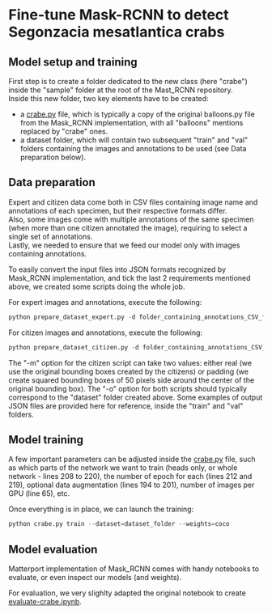 # Fine-tune Mask-RCNN to detect Segonzacia mesatlantica crabs

## Model setup and training
First step is to create a folder dedicated to the new class (here "crabe") inside the "sample" folder at the root of the Mast_RCNN repository.\
Inside this new folder, two key elements have to be created:

* a [crabe.py](https://github.com/d-roland/speciesDetection/blob/main/Mask_RCNN/crabe/crabe.py) file, which is typically a copy of the original balloons.py file from the Mask_RCNN implementation, with all "balloons" mentions replaced by "crabe" ones.
* a dataset folder, which will contain two subsequent "train" and "val" folders containing the images and annotations to be used (see Data preparation below). 


## Data preparation
Expert and citizen data come both in CSV files containing image name and annotations of each specimen, but their respective formats differ.\
Also, some images come with multiple annotations of the same specimen (when more than one citizen annotated the image), requiring to select a single set of annotations.\
Lastly, we needed to ensure that we feed our model only with images containing annotations.

To easily convert the input files into JSON formats recognized by Mask_RCNN implementation, and tick the last 2 requirements mentioned above, we created some scripts doing the whole job.

For expert images and annotations, execute the following:
```python
python prepare_dataset_expert.py -d folder_containing_annotations_CSV_files -i folder_containing_corresponding_images -o output_folder_to_store_dataset
```

For citizen images and annotations, execute the following:
```python
python prepare_dataset_citizen.py -d folder_containing_annotations_CSV_files -i folder_containing_corresponding_images -o output_folder_to_store_dataset -m real_or_padding
```
The "-m" option for the citizen script can take two values: either real (we use the original bounding boxes created by the citizens) or padding (we create squared bounding boxes of 50 pixels side around the center of the original bounding box).
The "-o" option for both scripts should typically correspond to the "dataset" folder created above.
Some examples of output JSON files are provided here for reference, inside the "train" and "val" folders.


## Model training
A few important parameters can be adjusted inside the [crabe.py](https://github.com/d-roland/speciesDetection/blob/main/Mask_RCNN/crabe/crabe.py) file, such as which parts of the network we want to train (heads only, or whole network - lines 208 to 220), the number of epoch for each (lines 212 and 219), optional data augmentation (lines 194 to 201), number of images per GPU (line 65), etc.

Once everything is in place, we can launch the training:
```python
python crabe.py train --dataset=dataset_folder --weights=coco
```

## Model evaluation
Matterport implementation of Mask_RCNN comes with handy notebooks to evaluate, or even inspect our models (and weights).

For evaluation, we very slighlty adapted the original notebook to create [evaluate-crabe.ipynb](https://github.com/d-roland/speciesDetection/blob/main/Mask_RCNN/crabe/evaluate-crabe.ipynb).
